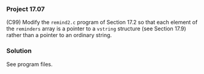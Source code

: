 ### Project 17.07

(C99) Modify the `remind2.c` program of Section 17.2 so that each element of the
`reminders` array is a pointer to a `vstring` structure (see Section 17.9)
rather than a pointer to an ordinary string.

### Solution

See program files.
